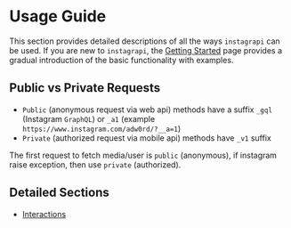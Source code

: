 # Usage Guide

This section provides detailed descriptions of all the ways `instagrapi` can be used. If you are new to `instagrapi`, the
[Getting Started][getting-started] page provides a gradual introduction of the basic functionality with examples.

## Public vs Private Requests

* `Public` (anonymous request via web api) methods have a suffix `_gql` (Instagram `GraphQL`) or `_a1` (example `https://www.instagram.com/adw0rd/?__a=1`)
* `Private` (authorized request via mobile api) methods have `_v1` suffix

The first request to fetch media/user is `public` (anonymous), if instagram raise exception, then use `private` (authorized).

## Detailed Sections

* [Interactions][interactions]

[getting-started]: ../getting-started.md
[interactions]: interactions.md